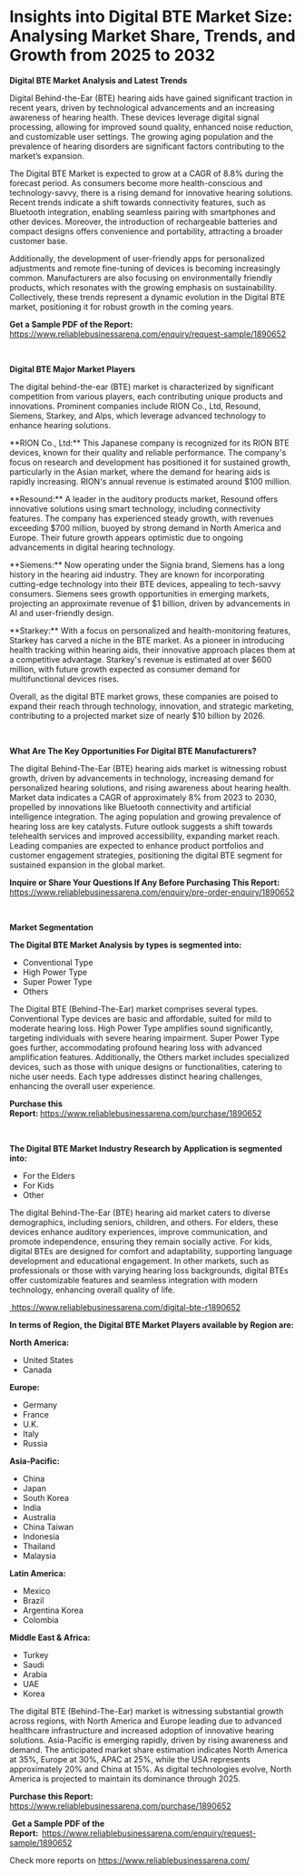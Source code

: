<p><h1>Insights into Digital BTE Market Size: Analysing Market Share, Trends, and Growth from 2025 to 2032</h1></p><p><strong>Digital BTE Market Analysis and Latest Trends</strong></p>
<p><p>Digital Behind-the-Ear (BTE) hearing aids have gained significant traction in recent years, driven by technological advancements and an increasing awareness of hearing health. These devices leverage digital signal processing, allowing for improved sound quality, enhanced noise reduction, and customizable user settings. The growing aging population and the prevalence of hearing disorders are significant factors contributing to the market’s expansion.</p><p>The Digital BTE Market is expected to grow at a CAGR of 8.8% during the forecast period. As consumers become more health-conscious and technology-savvy, there is a rising demand for innovative hearing solutions. Recent trends indicate a shift towards connectivity features, such as Bluetooth integration, enabling seamless pairing with smartphones and other devices. Moreover, the introduction of rechargeable batteries and compact designs offers convenience and portability, attracting a broader customer base.</p><p>Additionally, the development of user-friendly apps for personalized adjustments and remote fine-tuning of devices is becoming increasingly common. Manufacturers are also focusing on environmentally friendly products, which resonates with the growing emphasis on sustainability. Collectively, these trends represent a dynamic evolution in the Digital BTE market, positioning it for robust growth in the coming years.</p></p>
<p><strong>Get a Sample PDF of the Report:&nbsp;</strong> <a href="https://www.reliablebusinessarena.com/enquiry/request-sample/1890652?utm_campaign=2258&utm_medium=2&utm_source=Github&utm_content=ia&utm_term=09022025&utm_id=digital-bte">https://www.reliablebusinessarena.com/enquiry/request-sample/1890652</a></p>
<p>&nbsp;</p>
<p><strong>Digital BTE Major Market Players</strong></p>
<p><p>The digital behind-the-ear (BTE) market is characterized by significant competition from various players, each contributing unique products and innovations. Prominent companies include RION Co., Ltd, Resound, Siemens, Starkey, and Alps, which leverage advanced technology to enhance hearing solutions.</p><p>**RION Co., Ltd:** This Japanese company is recognized for its RION BTE devices, known for their quality and reliable performance. The company's focus on research and development has positioned it for sustained growth, particularly in the Asian market, where the demand for hearing aids is rapidly increasing. RION's annual revenue is estimated around $100 million.</p><p>**Resound:** A leader in the auditory products market, Resound offers innovative solutions using smart technology, including connectivity features. The company has experienced steady growth, with revenues exceeding $700 million, buoyed by strong demand in North America and Europe. Their future growth appears optimistic due to ongoing advancements in digital hearing technology.</p><p>**Siemens:** Now operating under the Signia brand, Siemens has a long history in the hearing aid industry. They are known for incorporating cutting-edge technology into their BTE devices, appealing to tech-savvy consumers. Siemens sees growth opportunities in emerging markets, projecting an approximate revenue of $1 billion, driven by advancements in AI and user-friendly design.</p><p>**Starkey:** With a focus on personalized and health-monitoring features, Starkey has carved a niche in the BTE market. As a pioneer in introducing health tracking within hearing aids, their innovative approach places them at a competitive advantage. Starkey's revenue is estimated at over $600 million, with future growth expected as consumer demand for multifunctional devices rises.</p><p>Overall, as the digital BTE market grows, these companies are poised to expand their reach through technology, innovation, and strategic marketing, contributing to a projected market size of nearly $10 billion by 2026.</p></p>
<p>&nbsp;</p>
<p><strong>What Are The Key Opportunities For Digital BTE Manufacturers?</strong></p>
<p><p>The digital Behind-The-Ear (BTE) hearing aids market is witnessing robust growth, driven by advancements in technology, increasing demand for personalized hearing solutions, and rising awareness about hearing health. Market data indicates a CAGR of approximately 8% from 2023 to 2030, propelled by innovations like Bluetooth connectivity and artificial intelligence integration. The aging population and growing prevalence of hearing loss are key catalysts. Future outlook suggests a shift towards telehealth services and improved accessibility, expanding market reach. Leading companies are expected to enhance product portfolios and customer engagement strategies, positioning the digital BTE segment for sustained expansion in the global market.</p></p>
<p><strong>Inquire or Share Your Questions If Any Before Purchasing This Report:</strong> <a href="https://www.reliablebusinessarena.com/enquiry/pre-order-enquiry/1890652?utm_campaign=2258&utm_medium=2&utm_source=Github&utm_content=ia&utm_term=09022025&utm_id=digital-bte">https://www.reliablebusinessarena.com/enquiry/pre-order-enquiry/1890652</a></p>
<p>&nbsp;</p>
<p><strong>Market Segmentation</strong></p>
<p><strong>The Digital BTE Market Analysis by types is segmented into:</strong></p>
<p><ul><li>Conventional Type</li><li>High Power Type</li><li>Super Power Type</li><li>Others</li></ul></p>
<p><p>The Digital BTE (Behind-The-Ear) market comprises several types. Conventional Type devices are basic and affordable, suited for mild to moderate hearing loss. High Power Type amplifies sound significantly, targeting individuals with severe hearing impairment. Super Power Type goes further, accommodating profound hearing loss with advanced amplification features. Additionally, the Others market includes specialized devices, such as those with unique designs or functionalities, catering to niche user needs. Each type addresses distinct hearing challenges, enhancing the overall user experience.</p></p>
<p><strong>Purchase this Report:&nbsp;</strong><a href="https://www.reliablebusinessarena.com/purchase/1890652?utm_campaign=2258&utm_medium=2&utm_source=Github&utm_content=ia&utm_term=09022025&utm_id=digital-bte">https://www.reliablebusinessarena.com/purchase/1890652</a></p>
<p>&nbsp;</p>
<p><strong>The Digital BTE Market Industry Research by Application is segmented into:</strong></p>
<p><ul><li>For the Elders</li><li>For Kids</li><li>Other</li></ul></p>
<p><p>The digital Behind-The-Ear (BTE) hearing aid market caters to diverse demographics, including seniors, children, and others. For elders, these devices enhance auditory experiences, improve communication, and promote independence, ensuring they remain socially active. For kids, digital BTEs are designed for comfort and adaptability, supporting language development and educational engagement. In other markets, such as professionals or those with varying hearing loss backgrounds, digital BTEs offer customizable features and seamless integration with modern technology, enhancing overall quality of life.</p></p>
<p><a href="https://www.reliablebusinessarena.com/digital-bte-r1890652?utm_campaign=2258&utm_medium=2&utm_source=Github&utm_content=ia&utm_term=09022025&utm_id=digital-bte">&nbsp;https://www.reliablebusinessarena.com/digital-bte-r1890652</a></p>
<p><strong>In terms of Region, the Digital BTE Market Players available by Region are:</strong></p>
<p>
    <p> <strong> North America: </strong>
        <ul>
            <li>United States</li>
            <li>Canada</li>
        </ul>
        </p> 
    <p> <strong> Europe: </strong>
        <ul>
            <li>Germany</li>
            <li>France</li>
            <li>U.K.</li>
            <li>Italy</li>
            <li>Russia</li>
        </ul>
        </p> 
    <p> <strong> Asia-Pacific: </strong>
        <ul>
            <li>China</li>
            <li>Japan</li>
            <li>South Korea</li>
            <li>India</li>
            <li>Australia</li>
            <li>China Taiwan</li>
            <li>Indonesia</li>
            <li>Thailand</li>
            <li>Malaysia</li>
        </ul>
        </p> 
    <p> <strong> Latin America: </strong>
        <ul>
            <li>Mexico</li>
            <li>Brazil</li>
            <li>Argentina Korea</li>
            <li>Colombia</li>
        </ul>
        </p> 
    <p> <strong> Middle East & Africa: </strong>
        <ul>
            <li>Turkey</li>
            <li>Saudi</li>
            <li>Arabia</li>
            <li>UAE</li>
            <li>Korea</li>
        </ul>
    </p>
    </p>
<p><p>The digital BTE (Behind-The-Ear) market is witnessing substantial growth across regions, with North America and Europe leading due to advanced healthcare infrastructure and increased adoption of innovative hearing solutions. Asia-Pacific is emerging rapidly, driven by rising awareness and demand. The anticipated market share estimation indicates North America at 35%, Europe at 30%, APAC at 25%, while the USA represents approximately 20% and China at 15%. As digital technologies evolve, North America is projected to maintain its dominance through 2025.</p></p>
<p><strong>Purchase this Report: </strong><a href="https://www.reliablebusinessarena.com/purchase/1890652?utm_campaign=2258&utm_medium=2&utm_source=Github&utm_content=ia&utm_term=09022025&utm_id=digital-bte">https://www.reliablebusinessarena.com/purchase/1890652</a></p>
<p>&nbsp;<strong>Get a Sample PDF of the Report:&nbsp;&nbsp;</strong><a href="https://www.reliablebusinessarena.com/enquiry/request-sample/1890652?utm_campaign=2258&utm_medium=2&utm_source=Github&utm_content=ia&utm_term=09022025&utm_id=digital-bte">https://www.reliablebusinessarena.com/enquiry/request-sample/1890652</a></p>
<p><strong></strong></p>
<p>Check more reports on <a href="https://www.reliablebusinessarena.com/?utm_campaign=2258&utm_medium=2&utm_source=Github&utm_content=ia&utm_term=09022025&utm_id=digital-bte">https://www.reliablebusinessarena.com/</a></p>